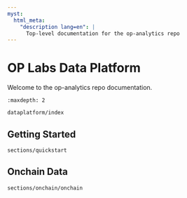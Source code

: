 ```yaml
---
myst:
  html_meta:
    "description lang=en": |
      Top-level documentation for the op-analytics repo
---
```


# OP Labs Data Platform

Welcome to the op-analytics repo documentation.

```{toctree}
:maxdepth: 2

dataplatform/index
```


## Getting Started

```{toctree}
sections/quickstart
```

## Onchain Data

```{toctree}
sections/onchain/onchain

```
